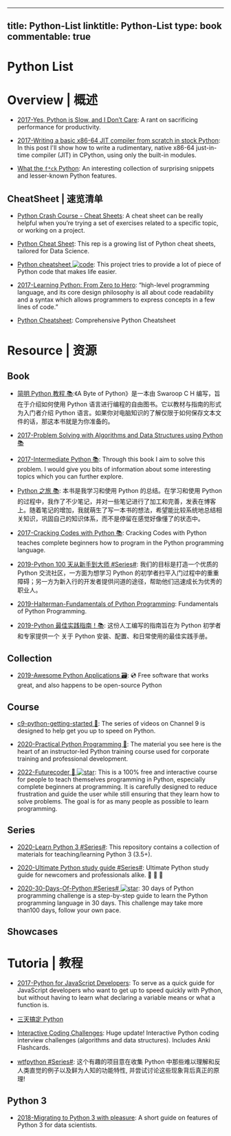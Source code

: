 
---
title: Python-List
linktitle: Python-List
type: book
commentable: true
---

# Python List

# Overview | 概述

- [2017-Yes, Python is Slow, and I Don’t Care](https://hackernoon.com/yes-python-is-slow-and-i-dont-care-13763980b5a1): A rant on sacrificing performance for productivity.

- [2017-Writing a basic x86-64 JIT compiler from scratch in stock Python](https://csl.name/post/python-jit/): In this post I'll show how to write a rudimentary, native x86-64 just-in-time compiler (JIT) in CPython, using only the built-in modules.

- [What the `f*ck` Python](https://github.com/satwikkansal/wtfpython): An interesting collection of surprising snippets and lesser-known Python features.

## CheatSheet | 速览清单

- [Python Crash Course - Cheat Sheets](https://ehmatthes.github.io/pcc/cheatsheets/README.html): A cheat sheet can be really helpful when you’re trying a set of exercises related to a specific topic, or working on a project.

- [Python Cheat Sheet](https://github.com/juliangaal/python-cheat-sheet): This rep is a growing list of Python cheat sheets, tailored for Data Science.

- [Python cheatsheet ![code](https://ng-tech.icu/assets/code.svg)](https://www.pythonsheets.com/): This project tries to provide a lot of piece of Python code that makes life easier.

- [2017-Learning Python: From Zero to Hero](https://medium.freecodecamp.org/learning-python-from-zero-to-hero-120ea540b567): “high-level programming language, and its core design philosophy is all about code readability and a syntax which allows programmers to express concepts in a few lines of code.”

- [Python Cheatsheet](https://github.com/gto76/python-cheatsheet): Comprehensive Python Cheatsheet

# Resource | 资源

## Book

- [简明 Python 教程 📚](https://www.gitbook.com/book/lenkimo/byte-of-python-chinese-edition/details):《A Byte of Python》是一本由 Swaroop C H 编写，旨在于介绍如何使用 Python 语言进行编程的自由图书。它以教材与指南的形式为入门者介绍 Python 语言。如果你对电脑知识的了解仅限于如何保存文本文件的话，那这本书就是为你准备的。

- [2017-Problem Solving with Algorithms and Data Structures using Python 📚](http://6me.us/jgWZ)

- [2017-Intermediate Python 📚](http://book.pythontips.com/en/latest/index.html#): Through this book I aim to solve this problem. I would give you bits of information about some interesting topics which you can further explore.

- [Python 之旅 📚](https://github.com/ethan-funny/explore-python): 本书是我学习和使用 Python 的总结。在学习和使用 Python 的过程中，我作了不少笔记，并对一些笔记进行了加工和完善，发表在博客上。随着笔记的增加，我就萌生了写一本书的想法，希望能比较系统地总结相关知识，巩固自己的知识体系，而不是停留在感觉好像懂了的状态中。

- [2017-Cracking Codes with Python 📚](https://inventwithpython.com/cracking/): Cracking Codes with Python teaches complete beginners how to program in the Python programming language.

- [2019-Python 100 天从新手到大师 #Series#](https://github.com/jackfrued/Python-100-Days): 我们的目标是打造一个优质的 Python 交流社区，一方面为想学习 Python 的初学者扫平入门过程中的重重障碍；另一方为新入行的开发者提供问道的途径，帮助他们迅速成长为优秀的职业人。

- [2019-Halterman-Fundamentals of Python Programming](https://python.cs.southern.edu/pythonbook/pythonbook.pdf): Fundamentals of Python Programming.

- [2019-Python 最佳实践指南！📚](https://pythonguidecn.readthedocs.io/zh/latest/): 这份人工编写的指南旨在为 Python 初学者和专家提供一个 关于 Python 安装、配置、和日常使用的最佳实践手册。

## Collection

- [2019-Awesome Python Applications 🗃️](https://github.com/mahmoud/awesome-python-applications): 💿 Free software that works great, and also happens to be open-source Python

## Course

- [c9-python-getting-started 🎥](https://github.com/microsoft/c9-python-getting-started): The series of videos on Channel 9 is designed to help get you up to speed on Python.

- [2020-Practical Python Programming 🎥](https://github.com/dabeaz-course/practical-python): The material you see here is the heart of an instructor-led Python training course used for corporate training and professional development.

- [2022-Futurecoder 🎥 ![star](https://img.shields.io/github/stars/alexmojaki/futurecoder)](https://github.com/alexmojaki/futurecoder): This is a 100% free and interactive course for people to teach themselves programming in Python, especially complete beginners at programming. It is carefully designed to reduce frustration and guide the user while still ensuring that they learn how to solve problems. The goal is for as many people as possible to learn programming.

## Series

- [2020-Learn Python 3 #Series#](https://github.com/jerry-git/learn-python3): This repository contains a collection of materials for teaching/learning Python 3 (3.5+).

- [2020-Ultimate Python study guide #Series#](https://github.com/huangsam/ultimate-python): Ultimate Python study guide for newcomers and professionals alike. 🐍 🐍 🐍

- [2020-30-Days-Of-Python #Series# ![star](https://img.shields.io/github/stars/Asabeneh/30-Days-Of-Python)](https://github.com/Asabeneh/30-Days-Of-Python): 30 days of Python programming challenge is a step-by-step guide to learn the Python programming language in 30 days. This challenge may take more than100 days, follow your own pace.

## Showcases

# Tutoria | 教程

- [2017-Python for JavaScript Developers](https://dev.to/underdogio/python-for-javascript-developers): To serve as a quick guide for JavaScript developers who want to get up to speed quickly with Python, but without having to learn what declaring a variable means or what a function is.

- [三天搞定 Python](https://zhuanlan.zhihu.com/p/21332075)

- [Interactive Coding Challenges](https://parg.co/bhs): Huge update! Interactive Python coding interview challenges (algorithms and data structures). Includes Anki Flashcards.

- [wtfpython #Series#](https://github.com/leisurelicht/wtfpython-cn): 这个有趣的项目意在收集 Python 中那些难以理解和反人类直觉的例子以及鲜为人知的功能特性, 并尝试讨论这些现象背后真正的原理!

## Python 3

- [2018-Migrating to Python 3 with pleasure](https://github.com/arogozhnikov/python3_with_pleasure): A short guide on features of Python 3 for data scientists.

    